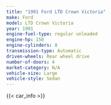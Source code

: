 ```yaml
---
title: "1991 Ford LTD Crown Victoria"
make: Ford
model: LTD Crown Victoria
year: 1991
engine-fuel-type: regular unleaded
engine-hp: 150
engine-cylinders: 8
transmission-type: Automatic
driven-wheels: Rear wheel drive
number-of-doors: 4
market-category: N/A
vehicle-size: Large
vehicle-style: Sedan
---
```


{{< car_info >}}
